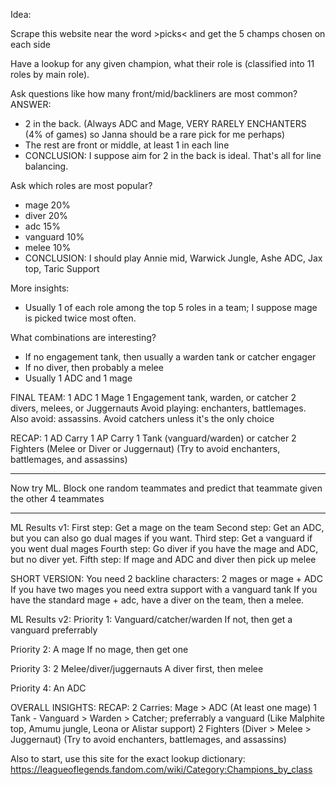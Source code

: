 Idea:

Scrape this website near the word >picks< and get the 5 champs chosen on each side

Have a lookup for any given champion, what their role is (classified into 11 roles by main role).

Ask questions like how many front/mid/backliners are most common?
ANSWER: 
- 2 in the back.  (Always ADC and Mage, VERY RARELY ENCHANTERS (4% of games) so Janna should be a rare pick for me perhaps)
- The rest are front or middle, at least 1 in each line
- CONCLUSION: I suppose aim for 2 in the back is ideal.  That's all for line balancing.

Ask which roles are most popular?
- mage 20%
- diver 20%
- adc 15%
- vanguard 10%
- melee 10%
- CONCLUSION: I should play Annie mid, Warwick Jungle, Ashe ADC, Jax top, Taric Support

More insights:
- Usually 1 of each role among the top 5 roles in a team; I suppose mage is picked twice most often.


What combinations are interesting?
- If no engagement tank, then usually a warden tank or catcher engager
- If no diver, then probably a melee
- Usually 1 ADC and 1 mage


FINAL TEAM:
1 ADC
1 Mage
1 Engagement tank, warden, or catcher
2 divers, melees, or Juggernauts
Avoid playing: enchanters, battlemages.  Also avoid: assassins.  Avoid catchers unless it's the only choice


RECAP:
1 AD Carry
1 AP Carry
1 Tank (vanguard/warden) or catcher
2 Fighters (Melee or Diver or Juggernaut)
(Try to avoid enchanters, battlemages, and assassins)



***
Now try ML.  Block one random teammates and predict that teammate given the other 4 teammates
***

ML Results v1:
First step: Get a mage on the team
Second step: Get an ADC, but you can also go dual mages if you want.
Third step: Get a vanguard if you went dual mages
Fourth step: Go diver if you have the mage and ADC, but no diver yet.
Fifth step: If mage and ADC and diver then pick up melee

SHORT VERSION:
You need 2 backline characters: 2 mages or mage + ADC
If you have two mages you need extra support with a vanguard tank
If you have the standard mage + adc, have a diver on the team, then a melee.

ML Results v2:
Priority 1: Vanguard/catcher/warden
  If not, then get a vanguard preferrably

Priority 2: A mage
  If no mage, then get one

Priority 3: 2 Melee/diver/juggernauts
  A diver first, then melee

Priority 4: An ADC




OVERALL INSIGHTS:
RECAP:
2 Carries: Mage > ADC (At least one mage)
1 Tank - Vanguard > Warden > Catcher; preferrably a vanguard (Like Malphite top, Amumu jungle, Leona or Alistar support)
2 Fighters (Diver > Melee > Juggernaut)
(Try to avoid enchanters, battlemages, and assassins)



Also to start, use this site for the exact lookup dictionary:
https://leagueoflegends.fandom.com/wiki/Category:Champions_by_class